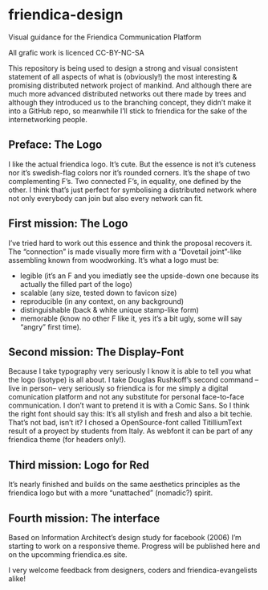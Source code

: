 friendica-design
================

Visual guidance for the Friendica Communication Platform

All grafic work is licenced CC-BY-NC-SA

This repository is being used to design a strong and visual consistent statement of all aspects of what is (obviously!) the most interesting & promising distributed network project of mankind. And although there are much more advanced distributed networks out there made by trees and although they introduced us to the branching concept, they didn’t make it into a GitHub repo, so meanwhile I’ll stick to friendica for the sake of the internetworking people.


Preface: The Logo
-----------------

I like the actual friendica logo. It’s cute. But the essence is not it’s cuteness nor it’s swedish-flag colors nor it’s rounded corners. It’s the shape of two complementing F’s. Two connected F’s, in equality, one defined by the other. I think that’s just perfect for symbolising a distributed network where not only everybody can join but also every network can fit.


First mission: The Logo
-----------------------

I’ve tried hard to work out this essence and think the proposal recovers it. The “connection” is made visually more firm with a “Dovetail joint”-like assembling known from woodworking.  It’s  what a logo must be:
- legible (it’s an F and you imediatly see the upside-down one because its actually the filled part of the logo)
- scalable (any size, tested down to favicon size)
- reproducible (in any context, on any background)
- distinguishable (back & white unique stamp-like form)
- memorable (know no other F like it, yes it’s a bit ugly, some will say “angry” first time).


Second mission: The Display-Font
--------------------------------

Because I take typography very seriously I know it is able to tell you what the logo (isotype) is all about.  I take Douglas Rushkoff’s second command –live in person– very seriously so friendica is for me simply a digital comunication platform and not any substitute for personal face-to-face communication.  I don’t want to pretend it is with a Comic Sans. So I think the right font should say this: It’s all stylish and fresh and also a bit techie. That’s not bad, isn’t it?
I chosed a OpenSource-font called TitilliumText result of a proyect by students from Italy. As webfont it can be part of any friendica theme (for headers only!).


Third mission: Logo for Red
---------------------------
It’s nearly finished and builds on the same aesthetics principles as the friendica logo but with a more “unattached” (nomadic?) spirit.


Fourth mission: The interface
-----------------------------

Based on Information Architect’s design study for facebook (2006) I’m starting to work on a responsive theme. Progress will be published here and on the upcomming friendica.es site.


I very welcome feedback from designers, coders and friendica-evangelists alike!